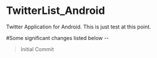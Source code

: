 TwitterList_Android
===================

Twitter Application for Android. This is just test at this point.

#Some significant changes listed below --
> Initial Commit